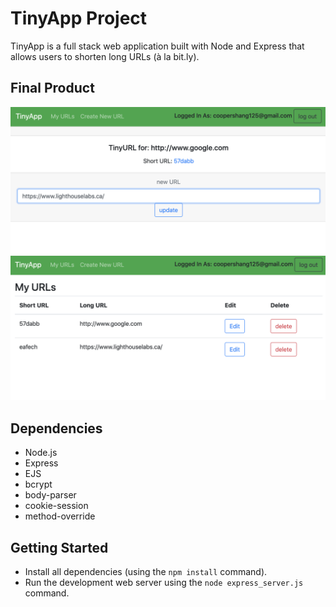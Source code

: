 # TinyApp Project

TinyApp is a full stack web application built with Node and Express that allows users to shorten long URLs (à la bit.ly).

## Final Product

!["screenshot for url edit page"](https://github.com/vvEii/tinyapp/blob/master/docs/urls-edit.png?raw=true)
!["screenshot for url page"](https://github.com/vvEii/tinyapp/blob/master/docs/urls-page.png?raw=true)

## Dependencies

- Node.js
- Express
- EJS
- bcrypt
- body-parser
- cookie-session
- method-override

## Getting Started

- Install all dependencies (using the `npm install` command).
- Run the development web server using the `node express_server.js` command.